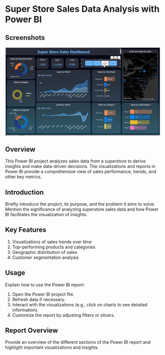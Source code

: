 
# Super Store Sales Data Analysis with Power BI



## Screenshots

![App Screenshot](https://github.com/PinjuPatel13/Sales_Dashboard/blob/main/jpg.png)



## Overview

This Power BI project analyzes sales data from a superstore to derive insights and make data-driven decisions. The visualizations and reports in Power BI provide a comprehensive view of sales performance, trends, and other key metrics.

## Introduction
Briefly introduce the project, its purpose, and the problem it aims to solve. Mention the significance of analyzing superstore sales data and how Power BI facilitates the visualization of insights.

## Key Features

1. Visualizations of sales trends over time
2. Top-performing products and categories
3. Geographic distribution of sales
4. Customer segmentation analysis

## Usage
Explain how to use the Power BI report:

1. Open the Power BI project file.
2. Refresh data if necessary.
3. Interact with the visualizations (e.g., click on charts to see detailed information).
4. Customize the report by adjusting filters or slicers.

## Report Overview
Provide an overview of the different sections of the Power BI report and highlight important visualizations and insights.



